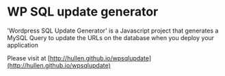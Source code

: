 WP SQL update generator
===========

'Wordpress SQL Update Generator' is a Javascript project that generates a MySQL Query to update the URLs on the database when you deploy your application

Please visit at [http://hullen.github.io/wpsqlupdate](http://hullen.github.io/wpsqlupdate)